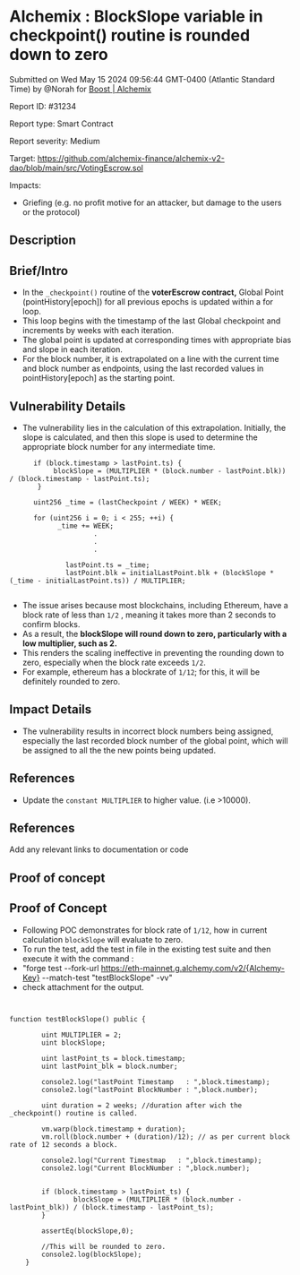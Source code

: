 
# Alchemix : BlockSlope variable in checkpoint() routine is rounded down to zero

Submitted on Wed May 15 2024 09:56:44 GMT-0400 (Atlantic Standard Time) by @Norah for [Boost | Alchemix](https://immunefi.com/bounty/alchemix-boost/)

Report ID: #31234

Report type: Smart Contract

Report severity: Medium

Target: https://github.com/alchemix-finance/alchemix-v2-dao/blob/main/src/VotingEscrow.sol

Impacts:
- Griefing (e.g. no profit motive for an attacker, but damage to the users or the protocol)

## Description
## Brief/Intro
- In the `_checkpoint()` routine of the **voterEscrow contract,** Global Point (pointHistory[epoch]) for all previous epochs is updated within a for loop.
- This loop begins with the timestamp of the last Global checkpoint and increments by weeks with each iteration. 
- The global point is updated at corresponding times with appropriate bias and slope in each iteration.
- For the block number, it is extrapolated on a line with the current time and block number as endpoints, using the last recorded values in pointHistory[epoch] as the starting point.

## Vulnerability Details
- The vulnerability lies in the calculation of this extrapolation. Initially, the slope is calculated, and then this slope is used to determine the appropriate block number for any intermediate time.
 ```
       if (block.timestamp > lastPoint.ts) {
            blockSlope = (MULTIPLIER * (block.number - lastPoint.blk)) / (block.timestamp - lastPoint.ts);
        }

       uint256 _time = (lastCheckpoint / WEEK) * WEEK;
            
       for (uint256 i = 0; i < 255; ++i) {
             _time += WEEK;
                      .
                      .
                      .
          
               lastPoint.ts = _time;
               lastPoint.blk = initialLastPoint.blk + (blockSlope * (_time - initialLastPoint.ts)) / MULTIPLIER;
      

```
- The issue arises because most blockchains, including Ethereum, have a block rate of less than `1/2` , meaning it takes more than 2 seconds to confirm blocks.
- As a result, the **blockSlope will round down to zero, particularly with a low multiplier, such as 2.**
- This renders the scaling ineffective in preventing the rounding down to zero, especially when the block rate exceeds `1/2`.
- For example, ethereum has a blockrate of `1/12`; for this, it will be definitely rounded to zero.

## Impact Details
- The vulnerability results in incorrect block numbers being assigned, especially the last recorded block number of the global point, which will be assigned to all the the new points being updated.

## References
- Update the `constant MULTIPLIER` to higher value. (i.e >10000).

## References
Add any relevant links to documentation or code

        
## Proof of concept
## Proof of Concept
- Following POC demonstrates for block rate of `1/12`, how in current calculation `blockSlope` will evaluate to zero.
- To run the test, add the test in file in the existing test suite and then execute it with the command :
- "forge test --fork-url https://eth-mainnet.g.alchemy.com/v2/{Alchemy-Key} --match-test "testBlockSlope" -vv"
- check attachment for the output.

``` solidity


function testBlockSlope() public {

        uint MULTIPLIER = 2;
        uint blockSlope; 

        uint lastPoint_ts = block.timestamp;
        uint lastPoint_blk = block.number;

        console2.log("lastPoint Timestamp   : ",block.timestamp);
        console2.log("lastPoint BlockNumber : ",block.number);

        uint duration = 2 weeks; //duration after wich the _checkpoint() routine is called.

        vm.warp(block.timestamp + duration);
        vm.roll(block.number + (duration)/12); // as per current block rate of 12 seconds a block.

        console2.log("Current Timestmap   : ",block.timestamp);
        console2.log("Current BlockNumber : ",block.number);
        

        if (block.timestamp > lastPoint_ts) {
                blockSlope = (MULTIPLIER * (block.number - lastPoint_blk)) / (block.timestamp - lastPoint_ts);
        }

        assertEq(blockSlope,0);

        //This will be rounded to zero.
        console2.log(blockSlope);
    }


```